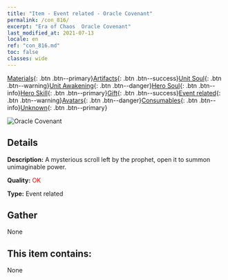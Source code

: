 ```yaml
---
title: "Item - Event related - Oracle Covenant"
permalink: /con_816/
excerpt: "Era of Chaos  Oracle Covenant"
last_modified_at: 2021-07-13
locale: en
ref: "con_816.md"
toc: false
classes: wide
---
```

 [Materials](/Items/){: .btn .btn--primary}[Artifacts](/Items/Artifacts/){: .btn .btn--success}[Unit Soul](/Items/UnitSoul/){: .btn .btn--warning}[Unit Awakening](/Items/UnitAwakening/){: .btn .btn--danger}[Hero Soul](/Items/HeroSoul/){: .btn .btn--info}[Hero Skill](/Items/HeroSkill/){: .btn .btn--primary}[Gift](/Items/Gift/){: .btn .btn--success}[Event related](/Items/Events/){: .btn .btn--warning}[Avatars](/Items/Avatars/){: .btn .btn--danger}[Consumables](/Items/Consumables/){: .btn .btn--info}[Unknown](/Items/Unknown/){: .btn .btn--primary}

 ![Oracle Covenant](/images/t/i_3074.png)

## Details
 **Description:** A mysterious scroll left by the prophet, open it to summon unimaginable power.

 **Quality:** <span style="color: #FF0000">OK</span>

 **Type:** Event related

## Gather

  None

## This item contains:

  None

